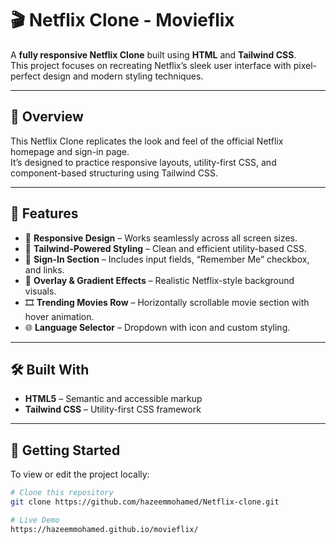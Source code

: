 # 🎬 Netflix Clone - Movieflix  

A **fully responsive Netflix Clone** built using **HTML** and **Tailwind CSS**.  
This project focuses on recreating Netflix’s sleek user interface with pixel-perfect design and modern styling techniques.

---

## 🧩 Overview  

This Netflix Clone replicates the look and feel of the official Netflix homepage and sign-in page.  
It’s designed to practice responsive layouts, utility-first CSS, and component-based structuring using Tailwind CSS.

---

## 🚀 Features  

- 📱 **Responsive Design** – Works seamlessly across all screen sizes.  
- 🎨 **Tailwind-Powered Styling** – Clean and efficient utility-based CSS.  
- 🔐 **Sign-In Section** – Includes input fields, “Remember Me” checkbox, and links.  
- 🌈 **Overlay & Gradient Effects** – Realistic Netflix-style background visuals.  
- 🎞️ **Trending Movies Row** – Horizontally scrollable movie section with hover animation.  
- 🌐 **Language Selector** – Dropdown with icon and custom styling.  

---

## 🛠️ Built With  

- **HTML5** – Semantic and accessible markup  
- **Tailwind CSS** – Utility-first CSS framework  

---

## 🧪 Getting Started  

To view or edit the project locally:

```bash
# Clone this repository
git clone https://github.com/hazeemmohamed/Netflix-clone.git

# Live Demo
https://hazeemmohamed.github.io/movieflix/
